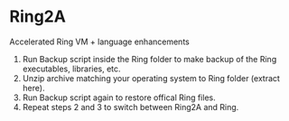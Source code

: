 # Ring2A
Accelerated Ring VM + language enhancements

1. Run Backup script inside the Ring folder to make backup of the Ring executables, libraries, etc.
2. Unzip archive matching your operating system to Ring folder (extract here).
3. Run Backup script again to restore offical Ring files.
4. Repeat steps 2 and 3 to switch between Ring2A and Ring.
